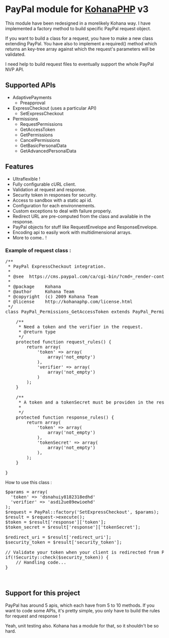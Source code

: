 # PayPal module for [KohanaPHP](http://github.com/shadowhand/kohana) v3

This module have been redesigned in a morelikely Kohana way. I have implemented a factory method to build specific PayPal request object.

If you want to build a class for a request, you have to make a new class extending PayPal. You have also to implement a required() method which returns an key-tree array against which the request's parameters will be validated.

I need help to build request files to eventually support the whole PayPal NVP API.

## Supported APIs
* AdaptivePayments
    * Preapproval
* ExpressCheckout (uses a particular API)
    * SetExpressCheckout
* Permissions
    * RequestPermissions
    * GetAccessToken
    * GetPermissions
    * CancelPermissions
    * GetBasicPersonalData
    * GetAdvancedPersonalData

## Features

* Ultraflexible ! 
* Fully configurable cURL client.
* Validation at request and response.
* Security token in responses for security.
* Access to sandbox with a static api id.
* Configuration for each environnements.
* Custom exceptions to deal with failure properly.
* Redirect URL are pre-computed from the class and available in the response.
* PayPal objects for stuff like RequestEnvelope and ResponseEnvelope.
* Encoding api to easily work with multidimensional arrays.
* More to come.. !

### Example of request class :
<pre>
/**
 * PayPal ExpressCheckout integration.
 *
 * @see  https://cms.paypal.com/ca/cgi-bin/?cmd=_render-content&content_ID=developer/e_howto_api_PermissionsGetAccessTokenAPI
 *
 * @package    Kohana
 * @author     Kohana Team
 * @copyright  (c) 2009 Kohana Team
 * @license    http://kohanaphp.com/license.html
 */
class PayPal_Permissions_GetAccessToken extends PayPal_Permissions {

    /**
     * Need a token and the verifier in the request.
     * @return type
     */
    protected function request_rules() {
        return array(
            'token' => array(
                array('not_empty')
            ),
            'verifier' => array(
                array('not_empty')
            )
        );
    }

    /**
     * A token and a tokenSecret must be providen in the response.
     *
     */
    protected function response_rules() {
        return array(
            'token' => array(
                array('not_empty')
            ),
            'tokenSecret' => array(
                array('not_empty')
            ),
        );
    }

}
</pre>

How to use this class :
<pre>
$params = array(
  'token' => 'dsnahuiy8182318edhd'
  'verifier' => 'asdi2ue89ewioehd'
);
$request = PayPal::factory('SetExpressCheckout', $params);
$result = $request->execute();
$token = $result['response']['token'];
$token_secret = $result['response']['tokenSecret'];

$redirect_uri = $result['redirect_uri'];
$security_token = $result['security_token'];

// Validate your token when your client is redirected from PayPal
if(!Security::check($security_token)) {
    // Handling code...
}


</pre>

## Support for this project
PayPal has around 5 apis, which each have from 5 to 10 methods. If you want to code some APIs, it's pretty simple, you only have to build the rules for request and response !

Yeah, unit testing also. Kohana has a module for that, so it shouldn't be so hard.
